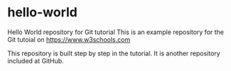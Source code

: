 # hello-world
Hello World repository for Git tutorial
This is an example repository for the Git tutoial on https://www.w3schools.com

This repository is built step by step in the tutorial. It is another repository included at GitHub.
